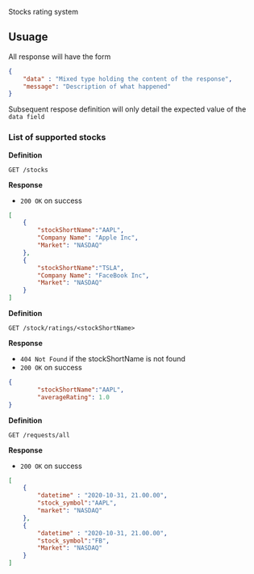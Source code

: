 Stocks rating system

## Usuage

All response will have the form
```json
{
    "data" : "Mixed type holding the content of the response",
    "message": "Description of what happened"
}
```

Subsequent respose definition will only detail the expected value of the `data field` 

### List of supported stocks


**Definition**

`GET /stocks`

**Response**

- `200 OK` on success

```json
[
    {
        "stockShortName":"AAPL",
        "Company Name": "Apple Inc",
        "Market": "NASDAQ"
    },
    {
        "stockShortName":"TSLA",
        "Company Name": "FaceBook Inc",
        "Market": "NASDAQ"
    }
]
```

**Definition**

`GET /stock/ratings/<stockShortName>`

**Response**

- `404 Not Found` if the stockShortName is not found
- `200 OK` on success

```json 
{
        "stockShortName":"AAPL",
        "averageRating": 1.0
}
```

**Definition**

`GET /requests/all`

**Response**

- `200 OK` on success

```json
[
    {
        "datetime" : "2020-10-31, 21.00.00",
        "stock_symbol":"AAPL",
        "market": "NASDAQ"
    },
    {
        "datetime" : "2020-10-31, 21.00.00",
        "stock_symbol":"FB",
        "Market": "NASDAQ"
    }
]
```
